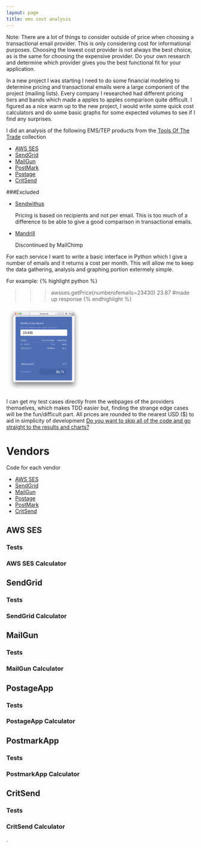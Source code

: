 ```yaml
---
layout: page
title: ems cost analysis
---
```


<p class="message">
  Note: There are a lot of things to consider outside of price when choosing a transactional email provider. This is only considering cost for informational purposes. Choosing the lowest cost provider is not always the best choice, as is the same for choosing the expensive provider. Do your own research and determine which provider gives you the best functional fit for your application.
</p>
In a new project I was starting I need to do some financial modeling to determine pricing and transactional emails were a large component of the project (mailing lists). Every company I researched had different pricing tiers and bands which made a apples to apples comparison quite difficult. I figured as a nice warm up to the new project, I would write some quick cost calculators and do some basic graphs for some expected volumes to see if I find any surprises.

I did an analysis of the following EMS/TEP products from the [Tools Of The Trade](https://github.com/cjbarber/ToolsOfTheTrade#transactional-email) collection

* [AWS SES](https://aws.amazon.com/ses/)
* [SendGrid](http://sendgrid.com/)
* [MailGun](http://www.mailgun.com/)
* [PostMark](https://postmarkapp.com/)
* [Postage](http://postageapp.com/)
* [CritSend](http://www.critsend.com/)

###Excluded

* [Sendwithus](https://www.sendwithus.com/)

	Pricing is based on recipients and not per email. This is too much of a difference to be able to give a good comparison in transactional emails.

* [Mandrill](http://mandrill.com/)

	Discontinued by MailChimp



For each service I want to write a basic interface in Python which I give a number of emails and it returns a cost per month. This will allow me to keep the data gathering, analysis and graphing portion extermely simple.

For example:
{% highlight python %}
>>> awsses.getPrice(numberofemails=23430)
23.87 #made up response
{% endhighlight %}


<img class="parafloat" src="/public/images/ems/cost-calculator.png" width="200" padding="20">

I can get my test cases directly from the webpages of the providers themselves, which makes TDD easier but, finding the strange edge cases will be the fun/difficult part. All prices are rounded to the nearest USD ($) to aid in simplicity of development [Do you want to skip all of the code and go straight to the results and charts?](#results)

# Vendors

Code for each vendor

* [AWS SES](#aws)
* [SendGrid](#sendgrid)
* [MailGun](#mailgun)
* [Postage](#postage)
* [PostMark](#postmark)
* [CritSend](#critsend)


<a name="aws"></a>

## AWS SES

### Tests
<script src="https://gist-it.appspot.com/github/adamgilman/ems-costing/blob/master/tests/tests_awsses.py"></script>

### AWS SES Calculator
<script src="https://gist-it.appspot.com/github/adamgilman/ems-costing/blob/master/vendors/awsses.py"></script>

<a name="sendgrid"></a>

## SendGrid

### Tests
<script src="https://gist-it.appspot.com/github/adamgilman/ems-costing/blob/master/tests/tests_sendgrid.py"></script>

### SendGrid Calculator
<script src="https://gist-it.appspot.com/github/adamgilman/ems-costing/blob/master/vendors/sendgrid.py"></script>

<a name="mailgun"></a>

## MailGun

### Tests
<script src="https://gist-it.appspot.com/github/adamgilman/ems-costing/blob/master/tests/tests_mailgun.py"></script>

### MailGun Calculator
<script src="https://gist-it.appspot.com/github/adamgilman/ems-costing/blob/master/vendors/mailgun.py"></script>

<a name="postage"></a>

## PostageApp

### Tests
<script src="https://gist-it.appspot.com/github/adamgilman/ems-costing/blob/master/tests/tests_postageapp.py"></script>

### PostageApp Calculator
<script src="https://gist-it.appspot.com/github/adamgilman/ems-costing/blob/master/vendors/postageapp.py"></script>

<a name="postmark"></a>

## PostmarkApp

### Tests
<script src="https://gist-it.appspot.com/github/adamgilman/ems-costing/blob/master/tests/tests_postmarkapp.py"></script>

### PostmarkApp Calculator
<script src="https://gist-it.appspot.com/github/adamgilman/ems-costing/blob/master/vendors/postmarkapp.py"></script>

<a name="critsend"></a>

## CritSend

### Tests
<script src="https://gist-it.appspot.com/github/adamgilman/ems-costing/blob/master/tests/tests_critsend.py"></script>

### CritSend Calculator
<script src="https://gist-it.appspot.com/github/adamgilman/ems-costing/blob/master/vendors/critsend.py"></script>

.
